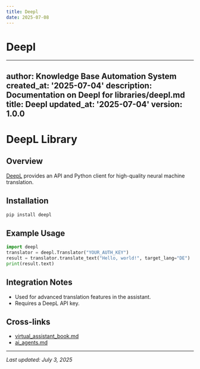 ```yaml
---
title: Deepl
date: 2025-07-08
---
```


# Deepl

---
author: Knowledge Base Automation System
created_at: '2025-07-04'
description: Documentation on Deepl for libraries/deepl.md
title: Deepl
updated_at: '2025-07-04'
version: 1.0.0
---

# DeepL Library

## Overview
[DeepL](https://www.deepl.com/docs-api) provides an API and Python client for high-quality neural machine translation.

## Installation
```sh
pip install deepl
```

## Example Usage
```python
import deepl
translator = deepl.Translator("YOUR_AUTH_KEY")
result = translator.translate_text("Hello, world!", target_lang="DE")
print(result.text)
```

## Integration Notes
- Used for advanced translation features in the assistant.
- Requires a DeepL API key.

## Cross-links
- [virtual_assistant_book.md](../virtual_assistant_book.md)
- [ai_agents.md](../ai_agents.md)

---
_Last updated: July 3, 2025_
